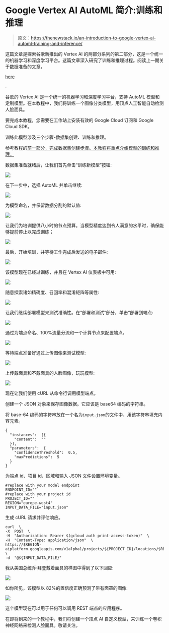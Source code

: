 # Google Vertex AI AutoML 简介:训练和推理

> 原文：<https://thenewstack.io/an-introduction-to-google-vertex-ai-automl-training-and-inference/>

这篇文章是探索谷歌新推出的 Vertex AI 的两部分系列的第二部分，这是一个统一的机器学习和深度学习平台。这篇文章深入研究了训练和推理过程。阅读上一期关于数据准备的文章，

[here](https://thenewstack.io/a-tutorial-introduction-to-google-vertex-ai-automl-data-preparation/)

.

谷歌的 Vertex AI 是一个统一的机器学习和深度学习平台，支持 AutoML 模型和定制模型。在本教程中，我们将训练一个图像分类模型，用顶点人工智能自动检测人脸面具。

要完成本教程，您需要在工作站上安装有效的 Google Cloud 订阅和 Google Cloud SDK。

训练此模型涉及三个步骤-数据集创建、训练和推理。

参考教程的[前一部分，完成数据集创建步骤。本教程将重点介绍模型的训练和推理。](https://thenewstack.io/a-tutorial-introduction-to-google-vertex-ai-automl-data-preparation/)

数据集准备就绪后，让我们首先单击“训练新模型”按钮:

![](img/6bb9b84ea26865e6dfc9a4eee5d95233.png)

在下一步中，选择 AutoML 并单击继续:

![](img/956992e39461b3d62ffaef9a8ca164e9.png)

为模型命名，并保留数据分割的默认值:

![](img/fcbfbb0e0265518a8d80f82e7b79ade3.png)

让我们为培训提供八小时的节点预算。当模型精度达到令人满意的水平时，确保能够提前停止以完成训练；

![](img/519a778bd297e9b13352a27c73416248.png)

最后，开始培训，并等待工作完成后发送的电子邮件:

![](img/8f3533dd385cf50435501bc75f9a2e22.png)

该模型现在已经过训练，并且在 Vertex AI 仪表板中可用:

![](img/0356987588ca770b7bfb34246b0595d2.png)

随意探索诸如精确度、召回率和混淆矩阵等属性:

![](img/a7149892da6154d781d9e0689dad54c6.png)

让我们继续部署模型来测试准确性。在“部署和测试”部分，单击“部署到端点:

![](img/07b1e65191aab0ca8a5c7a7be9700f15.png)

通过为端点命名、100%流量分流和一个计算节点来配置端点。

![](img/e90640ed7f08d3169c99cb693ef74e3b.png)

等待端点准备好通过上传图像来测试模型:

![](img/17d90eb51741445d5e42c9a6cb7eee80.png)

上传戴面具和不戴面具的人脸图像，玩玩模型:

![](img/df2bbb8edc1ee2c513b5276362aeb5eb.png)

现在让我们使用 cURL 从命令行调用模型端点。

创建一个 JSON 对象来保存图像数据。它应该是 base64 编码的字符串。

将 base-64 编码的字符串放在一个名为`input.json`的文件中，用该字符串填充内容元素。

```
{
  "instances":  [{
    "content":  ""
  }],
  "parameters":  {
    "confidenceThreshold":  0.5,
    "maxPredictions":  5
  }
}

```

为端点 id、项目 id、区域和输入 JSON 文件设置环境变量。

```
#replace with your model endpoint
ENDPOINT_ID=""
#replace with your project id 
PROJECT_ID=""  
REGION="europe-west4"
INPUT_DATA_FILE="input.json"

```

生成 cURL 请求并评估响应。

```
curl  \
-X  POST  \
-H  "Authorization: Bearer $(gcloud auth print-access-token)"  \
-H  "Content-Type: application/json"  \
https://$REGION-aiplatform.googleapis.com/v1alpha1/projects/${PROJECT_ID}/locations/$REGION/endpoints/${ENDPOINT_ID}:predict \
-d  "@${INPUT_DATA_FILE}"

```

我从美国总统乔·拜登戴着面具的样图中得到了以下回应:

![](img/4f7bbb16c469d3f5ecf73ffe3bc5a9b0.png)

如你所见，该模型以 82%的置信度正确预测了带有面罩的图像:

![](img/1f1c9bdde2407eba748c1548645e84dd.png)

这个模型现在可以用于任何可以调用 REST 端点的应用程序。

在即将到来的一个教程中，我们将创建一个顶点 AI 自定义模型，来训练一个卷积神经网络来检测人脸面具。敬请关注。

<svg xmlns:xlink="http://www.w3.org/1999/xlink" viewBox="0 0 68 31" version="1.1"><title>Group</title> <desc>Created with Sketch.</desc></svg>